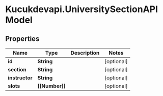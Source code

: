 # Kucukdevapi.UniversitySectionAPIModel

## Properties

Name | Type | Description | Notes
------------ | ------------- | ------------- | -------------
**id** | **String** |  | [optional] 
**section** | **String** |  | [optional] 
**instructor** | **String** |  | [optional] 
**slots** | **[[Number]]** |  | [optional] 



